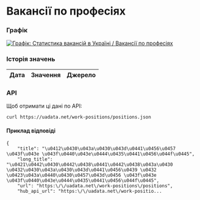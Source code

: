 # Вакансії по професіях
### Графік
[ ![Графік: Статистика вакансій в Україні / Вакансії по професіях](https://uadata.net/screen?459033&u=%2Fwork-positions%2Fpositions) ](https://uadata.net/work-positions/positions)

### Історія значень
| Дата | Значення | Джерело |
|---|---|---|
### API
Щоб отримати ці дані по API:
```
curl https://uadata.net/work-positions/positions.json
```
#### Приклад відповіді 
```
{
    "title": "\u0412\u0430\u043a\u0430\u043d\u0441\u0456\u0457 \u043f\u043e \u043f\u0440\u043e\u0444\u0435\u0441\u0456\u044f\u0445",
    "long_title": "\u0421\u0442\u0430\u0442\u0438\u0441\u0442\u0438\u043a\u0430 \u0432\u0430\u043a\u0430\u043d\u0441\u0456\u0439 \u0432 \u0423\u043a\u0440\u0430\u0457\u043d\u0456 \u043f\u043e \u043f\u0440\u043e\u0444\u0435\u0441\u0456\u044f\u0445",
    "url": "https:\/\/uadata.net\/work-positions\/positions",
    "hub_api_url": "https:\/\/uadata.net\/work-positio...
```
